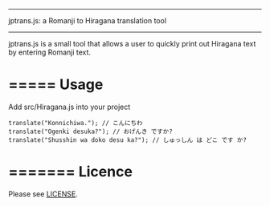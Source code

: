 **************************************************
jptrans.js: a Romanji to Hiragana translation tool
**************************************************

jptrans.js is a small tool that allows a user to quickly print out
Hiragana text by entering Romanji text.

=====
Usage
=====

Add src/Hiragana.js into your project
```
translate("Konnichiwa."); // こんにちわ
translate("Ogenki desuka?"); // おげんき ですか?
translate("Shusshin wa doko desu ka?"); // しゅっしん は どこ です か?
```

=======
Licence
=======

Please see [LICENSE](https://github.com/markwingerd/jptrans.js/LICENSE).
